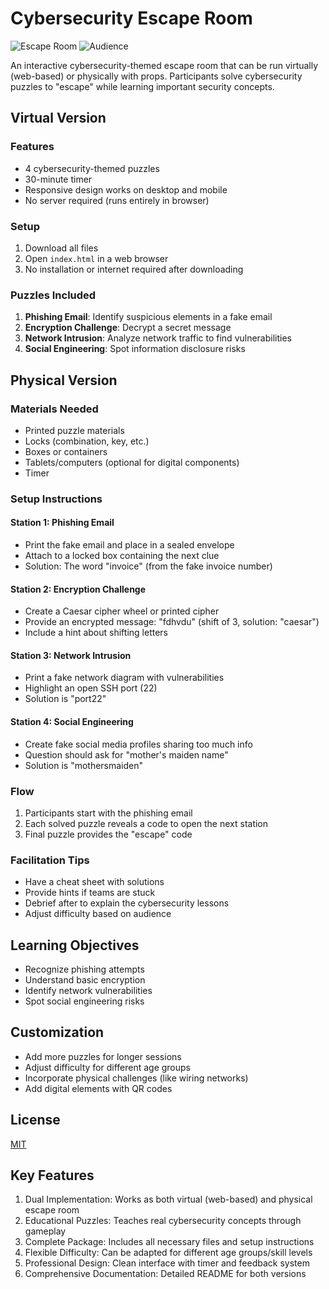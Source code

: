 # Cybersecurity Escape Room

![Escape Room](https://img.shields.io/badge/type-virtual%20%26%20physical-blue)
![Audience](https://img.shields.io/badge/audience-all%20ages-green)

An interactive cybersecurity-themed escape room that can be run virtually (web-based) or physically with props. Participants solve cybersecurity puzzles to "escape" while learning important security concepts.

## Virtual Version

### Features
- 4 cybersecurity-themed puzzles
- 30-minute timer
- Responsive design works on desktop and mobile
- No server required (runs entirely in browser)

### Setup
1. Download all files
2. Open `index.html` in a web browser
3. No installation or internet required after downloading

### Puzzles Included
1. **Phishing Email**: Identify suspicious elements in a fake email
2. **Encryption Challenge**: Decrypt a secret message
3. **Network Intrusion**: Analyze network traffic to find vulnerabilities
4. **Social Engineering**: Spot information disclosure risks

## Physical Version

### Materials Needed
- Printed puzzle materials
- Locks (combination, key, etc.)
- Boxes or containers
- Tablets/computers (optional for digital components)
- Timer

### Setup Instructions

#### Station 1: Phishing Email
- Print the fake email and place in a sealed envelope
- Attach to a locked box containing the next clue
- Solution: The word "invoice" (from the fake invoice number)

#### Station 2: Encryption Challenge
- Create a Caesar cipher wheel or printed cipher
- Provide an encrypted message: "fdhvdu" (shift of 3, solution: "caesar")
- Include a hint about shifting letters

#### Station 3: Network Intrusion
- Print a fake network diagram with vulnerabilities
- Highlight an open SSH port (22)
- Solution is "port22"

#### Station 4: Social Engineering
- Create fake social media profiles sharing too much info
- Question should ask for "mother's maiden name"
- Solution is "mothersmaiden"

### Flow
1. Participants start with the phishing email
2. Each solved puzzle reveals a code to open the next station
3. Final puzzle provides the "escape" code

### Facilitation Tips
- Have a cheat sheet with solutions
- Provide hints if teams are stuck
- Debrief after to explain the cybersecurity lessons
- Adjust difficulty based on audience

## Learning Objectives
- Recognize phishing attempts
- Understand basic encryption
- Identify network vulnerabilities
- Spot social engineering risks

## Customization
- Add more puzzles for longer sessions
- Adjust difficulty for different age groups
- Incorporate physical challenges (like wiring networks)
- Add digital elements with QR codes

## License
[MIT](https://choosealicense.com/licenses/mit/)

## Key Features
1.  Dual Implementation: Works as both virtual (web-based) and physical escape room
2.  Educational Puzzles: Teaches real cybersecurity concepts through gameplay
3.  Complete Package: Includes all necessary files and setup instructions
4.  Flexible Difficulty: Can be adapted for different age groups/skill levels
5.  Professional Design: Clean interface with timer and feedback system
6.  Comprehensive Documentation: Detailed README for both versions
